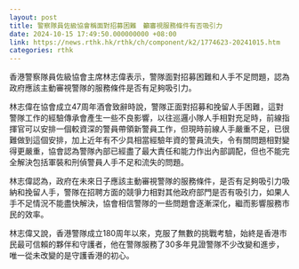 ```yaml
---
layout: post
title: 警察隊員佐級協會稱面對招募困難　籲審視服務條件有否吸引力
date: 2024-10-15 17:49:50.000000000 +08:00
link: https://news.rthk.hk/rthk/ch/component/k2/1774623-20241015.htm
categories: rthk
---
```


香港警察隊員佐級協會主席林志偉表示，警隊面對招募困難和人手不足問題，認為政府應該主動審視警隊的服務條件是否有足夠吸引力。

林志偉在協會成立47周年酒會致辭時說，警隊正面對招募和挽留人手困難，這對警隊工作的經驗傳承會產生一些不良影響，以往巡邏小隊人手相對充足時，前線指揮官可以安排一個較資深的警員帶領新警員工作，但現時前線人手嚴重不足，已很難做到這個安排，加上近年有不少具相當經驗年資的警員流失，令有關問題相對變得更嚴重，協會認為警隊內部已經盡了最大責任和能力作出內部調配，但也不能完全解決包括軍裝和刑偵警員人手不足和流失的問題。

林志偉認為，政府在未來日子應該主動審視警隊的服務條件，是否有足夠吸引力吸納和挽留人手，警隊在招聘方面的競爭力相對其他政府部門是否有吸引力，如果人手不足情況不能盡快解決，協會相信警隊的一些問題會逐漸深化，繼而影響服務市民的效率。

林志偉又說，香港警隊成立180周年以來，克服了無數的挑戰考驗，始終是香港市民最可信賴的夥伴和守護者，他在警隊服務了30多年見證警隊不少改變和進步，唯一從未改變的是守護香港的初心。
